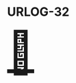 # URLOG-32

<!-- Hei, Neno! Jeg lagde en ny markdown-mal som jeg håper passer bedre for URLOG. —Teodor -->

<a href="https://animate.style/" style="font-size: 10vw; text-align:center;" target="_blank"><div>🚪</div></a>